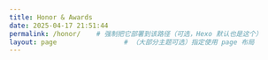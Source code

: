 ```yaml
---
title: Honor & Awards
date: 2025-04-17 21:51:44
permalink: /honor/    # 强制把它部署到该路径（可选，Hexo 默认也是这个）
layout: page                 # （大部分主题可选）指定使用 page 布局
---
```




<!-- 这里你可以写任意内容，比如：

- 论文一：[Paper Title A](https://example.com/a)  
- 论文二：[Paper Title B](https://example.com/b)  
- 会议报告：…

或者直接写 HTML 表格、列表都可以。-->